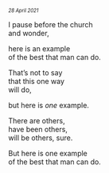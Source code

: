 <p style="margin:0; margin-top: -1.25rem">
  <em>
    <small><small>28 April 2021</small></small>
  </em>
</p>

I pause before the church\
and wonder,

here is an example\
of the best that man can do.

That’s not to say\
that this one way\
will do,

but here is *one* example.

There are others,\
have been others,\
will be others, sure.

But here is one example\
of the best that man can do.
